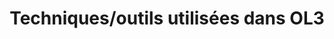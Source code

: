 <!SLIDE center>

<h1 style="margin-left: 0; text-align: center;">Techniques/outils utilisées dans OL3</div>
